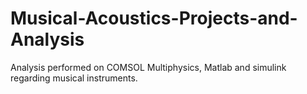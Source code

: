 # Musical-Acoustics-Projects-and-Analysis
Analysis performed on COMSOL Multiphysics, Matlab and simulink regarding musical instruments.
